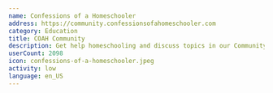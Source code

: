 ```yaml
---
name: Confessions of a Homeschooler
address: https://community.confessionsofahomeschooler.com
category: Education
title: COAH Community
description: Get help homeschooling and discuss topics in our Community Forum
userCount: 2098
icon: confessions-of-a-homeschooler.jpeg
activity: low
language: en_US
---
```

